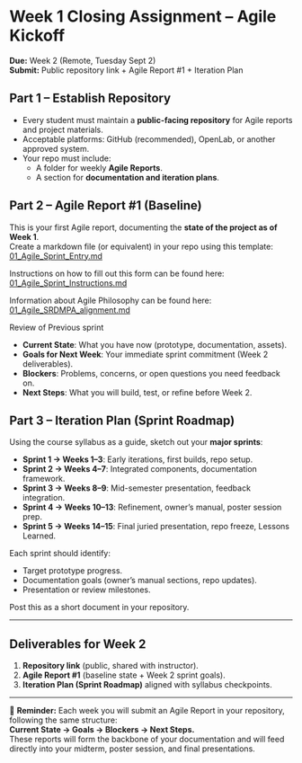 # Week 1 Closing Assignment – Agile Kickoff

**Due:** Week 2 (Remote, Tuesday Sept 2)  
**Submit:** Public repository link + Agile Report #1 + Iteration Plan  


## Part 1 – Establish Repository
- Every student must maintain a **public-facing repository** for Agile reports and project materials.  
- Acceptable platforms: GitHub (recommended), OpenLab, or another approved system.  
- Your repo must include:  
  - A folder for weekly **Agile Reports**.  
  - A section for **documentation and iteration plans**.  

## Part 2 – Agile Report #1 (Baseline)
This is your first Agile report, documenting the **state of the project as of Week 1**.  
Create a markdown file (or equivalent) in your repo using this template:  
[01_Agile_Sprint_Entry.md](https://github.com/entertainmenttechnology/Smith-ENT4501-Fall-2025/blob/main/documents/01_Agile_Sprint_Entry.md)  

Instructions on how to fill out this form can be found here:  
[01_Agile_Sprint_Instructions.md](https://github.com/entertainmenttechnology/Smith-ENT4501-Fall-2025/blob/main/documents/01_Agile_Sprint_Instructions.md)  

Information about Agile Philosophy can be found here:  
[01_Agile_SRDMPA_alignment.md](https://github.com/entertainmenttechnology/Smith-ENT4501-Fall-2025/blob/main/documents/01_Agile_SDRMPA_alignment.md)  


Review of Previous sprint
- **Current State**: What you have now (prototype, documentation, assets).  
- **Goals for Next Week**: Your immediate sprint commitment (Week 2 deliverables).  
- **Blockers**: Problems, concerns, or open questions you need feedback on.  
- **Next Steps**: What you will build, test, or refine before Week 2.  



## Part 3 – Iteration Plan (Sprint Roadmap)
Using the course syllabus as a guide, sketch out your **major sprints**:  

- **Sprint 1 → Weeks 1–3**: Early iterations, first builds, repo setup.  
- **Sprint 2 → Weeks 4–7**: Integrated components, documentation framework.  
- **Sprint 3 → Weeks 8–9**: Mid-semester presentation, feedback integration.  
- **Sprint 4 → Weeks 10–13**: Refinement, owner’s manual, poster session prep.  
- **Sprint 5 → Weeks 14–15**: Final juried presentation, repo freeze, Lessons Learned.  

Each sprint should identify:  
- Target prototype progress.  
- Documentation goals (owner’s manual sections, repo updates).  
- Presentation or review milestones.  

Post this as a short document in your repository.  

---

## Deliverables for Week 2
1. **Repository link** (public, shared with instructor).  
2. **Agile Report #1** (baseline state + Week 2 sprint goals).  
3. **Iteration Plan (Sprint Roadmap)** aligned with syllabus checkpoints.  

---

📌 **Reminder:** Each week you will submit an Agile Report in your repository, following the same structure:  
**Current State → Goals → Blockers → Next Steps.**  
These reports will form the backbone of your documentation and will feed directly into your midterm, poster session, and final presentations.  
